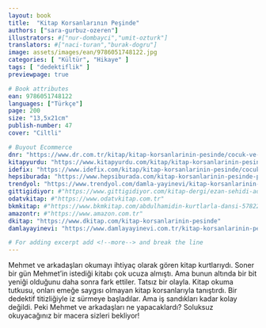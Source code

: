 ```yaml
---
layout: book
title:  "Kitap Korsanlarının Peşinde"
authors: ["sara-gurbuz-ozeren"]
illustrators: #["nur-dombayci","umit-ozturk"]
translators: #["naci-turan","burak-dogru"]
image: assets/images/ean/9786051748122.jpg
categories: [ "Kültür", "Hikaye" ]
tags: [ "dedektiflik" ]
previewpage: true

# Book attributes
ean: 9786051748122
languages: ["Türkçe"]
page: 200
size: "13,5x21cm"
publish-number: 47
cover: "Ciltli"

# Buyout Ecommerce
dnr: "https://www.dr.com.tr/kitap/kitap-korsanlarinin-pesinde/cocuk-ve-genclik/genclik-10-yas/roman-oyku/urunno=0001800074001"
kitapyurdu: "https://www.kitapyurdu.com/kitap/kitap-korsanlarinin-pesinde/495669.html&filter_name=Kitap+Korsanlar%C4%B1n%C4%B1n+Pe%C5%9Finde"
idefix: "https://www.idefix.com/kitap/kitap-korsanlarinin-pesinde/cocuk-ve-genclik/genclik-10-yas/roman-oyku/urunno=0001800074001"
hepsiburada: "https://www.hepsiburada.com/kitap-korsanlarinin-pesinde-p-HBV00000MKHJT"
trendyol: "https://www.trendyol.com/damla-yayinevi/kitap-korsanlarinin-pesinde-p-32312165"
gittigidiyor: #"https://www.gittigidiyor.com/kitap-dergi/ezan-sehidi-adnan-menderes_pdp_732728793"
odatvkitap: #"https://www.odatvkitap.com.tr"
bkmkitap: #"https://www.bkmkitap.com/abdulhamidin-kurtlarla-dansi-578226"
amazontr: #"https://www.amazon.com.tr"
dkitap: "https://www.dkitap.com/kitap-korsanlarinin-pesinde"
damlayayinevi: "https://www.damlayayinevi.com.tr/kitap-korsanlarinin-pesinde"

# For adding excerpt add <!--more--> and break the line
---
```

Mehmet ve arkadaşları okumayı ihtiyaç olarak gören kitap kurtlarıydı. Soner bir gün Mehmet’in istediği kitabı çok ucuza almıştı. Ama bunun altında bir bit yeniği olduğunu daha sonra fark ettiler. Tatsız bir olayla.
Kitap okuma tutkusu, onları emeğe saygısı olmayan kitap korsanlarıyla tanıştırdı. Bir dedektif titizliğiyle iz sürmeye başladılar. Ama iş sandıkları kadar kolay değildi.
Peki Mehmet ve arkadaşları ne yapacaklardı?
Soluksuz okuyacağınız bir macera sizleri bekliyor!
<!--more--> 

